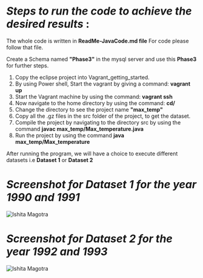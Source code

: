 # *Steps to run the code to achieve the desired results* :

The whole code is written in **ReadMe-JavaCode.md file** For code please follow that file.


Create a Schema named **"Phase3"** in the mysql server and use this **Phase3** for further steps.

1. Copy the eclipse project into Vagrant_getting_started.
2. By using Power shell, Start the vagrant by giving a command: **vagrant up**
3. Start the Vagrant machine by using the command: **vagrant ssh** 
4. Now navigate to the home directory by using the command: **cd/**
5. Change the directory to see the project name **"max_temp"**
6. Copy all the .gz files in the src folder of the project, to get the dataset.
7. Compile the project by navigating to the directory src by using the command **javac max_temp/Max_temperature.java**
8. Run the project by using the command **java max_temp/Max_temperature**

After running the program, we will have a choice to execute different datasets i.e **Dataset 1** or **Dataset 2**


# *Screenshot for Dataset 1 for the year 1990 and 1991*
![Ishita Magotra](https://github.com/illinoistech-itm/imagotra/blob/master/ITMD521/Week-04/images/dataset1.JPG)


# *Screenshot for Dataset 2 for the year 1992 and 1993*
![Ishita Magotra](https://github.com/illinoistech-itm/imagotra/blob/master/ITMD521/Week-04/images/dataset2.JPG)
